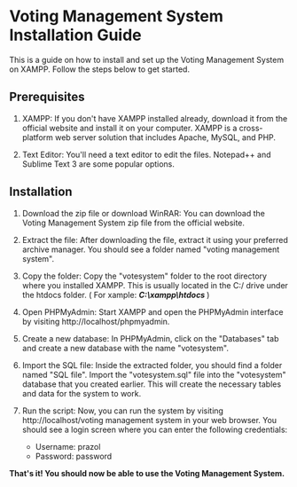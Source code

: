 # Voting Management System Installation Guide

This is a guide on how to install and set up the Voting Management System on XAMPP. Follow the steps below to get started.

## Prerequisites

1. XAMPP: If you don't have XAMPP installed already, download it from the official website and install it on your computer. XAMPP is a cross-platform web server solution that includes Apache, MySQL, and PHP.

2. Text Editor: You'll need a text editor to edit the files. Notepad++ and Sublime Text 3 are some popular options.

## Installation

1. Download the zip file or download WinRAR: You can download the Voting Management System zip file from the official website.

2. Extract the file: After downloading the file, extract it using your preferred archive manager. You should see a folder named "voting management system".

3. Copy the folder: Copy the "votesystem" folder to the root directory where you installed XAMPP. This is usually located in the C:/ drive under the htdocs folder. ( For xample: <b><i> C:\xampp\htdocs </b></i>)

4. Open PHPMyAdmin: Start XAMPP and open the PHPMyAdmin interface by visiting http://localhost/phpmyadmin.

5. Create a new database: In PHPMyAdmin, click on the "Databases" tab and create a new database with the name "votesystem".

6. Import the SQL file: Inside the extracted folder, you should find a folder named "SQL file". Import the "votesystem.sql" file into the "votesystem" database that you created earlier. This will create the necessary tables and data for the system to work.

7. Run the script: Now, you can run the system by visiting http://localhost/voting management system in your web browser. You should see a login screen where you can enter the following credentials:

   - Username: prazol
   - Password: password

<b>That's it! You should now be able to use the Voting Management System.</b>
